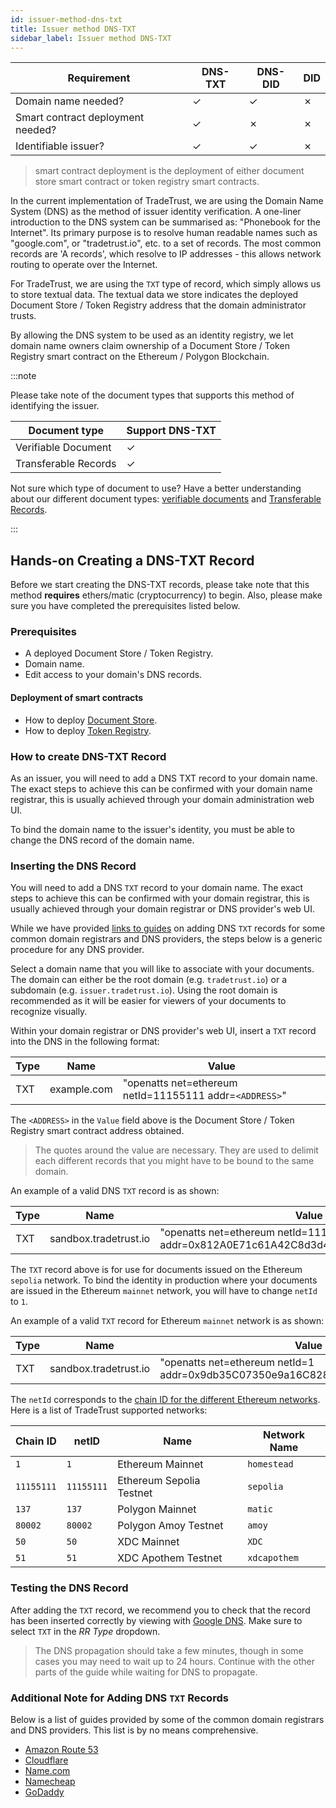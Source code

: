 ```yaml
---
id: issuer-method-dns-txt
title: Issuer method DNS-TXT
sidebar_label: Issuer method DNS-TXT
---
```


| Requirement                       | DNS-TXT | DNS-DID | DID     |
| --------------------------------- | ------- | ------- | ------- |
| Domain name needed?               | &check; | &check; | &cross; |
| Smart contract deployment needed? | &check; | &cross; | &cross; |
| Identifiable issuer?              | &check; | &check; | &cross; |

> smart contract deployment is the deployment of either document store smart contract or token registry smart contracts.

In the current implementation of TradeTrust, we are using the Domain Name System (DNS) as the method of issuer identity verification.
A one-liner introduction to the DNS system can be summarised as: "Phonebook for the Internet". Its primary purpose is to resolve human readable names such as "google.com", or "tradetrust.io", etc. to a set of records.
The most common records are 'A records', which resolve to IP addresses - this allows network routing to operate over the Internet.

For TradeTrust, we are using the `TXT` type of record, which simply allows us to store textual data. The textual data we store indicates the deployed Document Store / Token Registry address that the domain administrator trusts.

By allowing the DNS system to be used as an identity registry, we let domain name owners claim ownership of a Document Store / Token Registry smart contract on the Ethereum / Polygon Blockchain.

:::note

Please take note of the document types that supports this method of identifying the issuer.

| Document type        | Support DNS-TXT |
| -------------------- | --------------- |
| Verifiable Document  | &check;         |
| Transferable Records | &check;         |

Not sure which type of document to use?
Have a better understanding about our different document types: [verifiable documents](/docs/topics/introduction/verifiable-documents/overview) and [Transferable Records](/docs/topics/introduction/transferable-records/overview).

:::

## Hands-on Creating a DNS-TXT Record

Before we start creating the DNS-TXT records, please take note that this method **requires** ethers/matic (cryptocurrency) to begin.
Also, please make sure you have completed the prerequisites listed below.

### Prerequisites

- A deployed Document Store / Token Registry.
- Domain name.
- Edit access to your domain's DNS records.

#### Deployment of smart contracts

- How to deploy [Document Store](/docs/tutorial/verifiable-documents/advanced/document-store/deploying-document-store/document-store-cli).
- How to deploy [Token Registry](/docs/tutorial/transferable-records/token-registry/token-registry-cli).

### How to create DNS-TXT Record

As an issuer, you will need to add a DNS TXT record to your domain name. The exact steps to achieve this can be confirmed with your domain name registrar, this is usually achieved through your domain administration web UI.

To bind the domain name to the issuer's identity, you must be able to change the DNS record of the domain name.

### Inserting the DNS Record

You will need to add a DNS `TXT` record to your domain name. The exact steps to achieve this can be confirmed with your domain registrar, this is usually achieved through your domain registrar or DNS provider's web UI.

While we have provided [links to guides](#additional-note-for-adding-dns-txt-records) on adding DNS `TXT` records for some common domain registrars and DNS providers, the steps below is a generic procedure for any DNS provider.

Select a domain name that you will like to associate with your documents. The domain can either be the root domain (e.g. `tradetrust.io`) or a subdomain (e.g. `issuer.tradetrust.io`). Using the root domain is recommended as it will be easier for viewers of your documents to recognize visually.

Within your domain registrar or DNS provider's web UI, insert a `TXT` record into the DNS in the following format:

| Type | Name        | Value                                                   |
| ---- | ----------- | ------------------------------------------------------- |
| TXT  | example.com | "openatts net=ethereum netId=11155111 addr=`<ADDRESS>`" |

The `<ADDRESS>` in the `Value` field above is the Document Store / Token Registry smart contract address obtained.

> The quotes around the value are necessary. They are used to delimit each different records that you might have to be bound to the same domain.

An example of a valid DNS `TXT` record is as shown:

| Type | Name                  | Value                                                                                  |
| ---- | --------------------- | -------------------------------------------------------------------------------------- |
| TXT  | sandbox.tradetrust.io | "openatts net=ethereum netId=11155111 addr=0x812A0E71c61A42C8d3d449BdfF51834f85686C73" |

The `TXT` record above is for use for documents issued on the Ethereum `sepolia` network. To bind the identity in production where your documents are issued in the Ethereum `mainnet` network, you will have to change `netId` to `1`.

An example of a valid `TXT` record for Ethereum `mainnet` network is as shown:

| Type | Name                  | Value                                                                           |
| ---- | --------------------- | ------------------------------------------------------------------------------- |
| TXT  | sandbox.tradetrust.io | "openatts net=ethereum netId=1 addr=0x9db35C07350e9a16C828dAda37fd9c2923c75812" |

The `netId` corresponds to the [chain ID for the different Ethereum networks](https://chainid.network/). Here is a list of TradeTrust supported networks:

| Chain ID   | netID      | Name                     | Network Name |
| ---------- | ---------- | ------------------------ | ------------ |
| `1`        | `1`        | Ethereum Mainnet         | `homestead`  |
| `11155111` | `11155111` | Ethereum Sepolia Testnet | `sepolia`    |
| `137`      | `137`      | Polygon Mainnet          | `matic`      |
| `80002`    | `80002`    | Polygon Amoy Testnet     | `amoy`       |
| `50`       | `50`       | XDC Mainnet              | `XDC`        |
| `51`       | `51`       | XDC Apothem Testnet      | `xdcapothem` |

### Testing the DNS Record

After adding the `TXT` record, we recommend you to check that the record has been inserted correctly by viewing with [Google DNS](https://dns.google.com/). Make sure to select `TXT` in the _RR Type_ dropdown.

> The DNS propagation should take a few minutes, though in some cases you may need to wait up to 24 hours. Continue with the other parts of the guide while waiting for DNS to propagate.

### Additional Note for Adding DNS `TXT` Records

Below is a list of guides provided by some of the common domain registrars and DNS providers. This list is by no means comprehensive.

- [Amazon Route 53](https://docs.aws.amazon.com/ses/latest/DeveloperGuide/dns-txt-records.html)
- [Cloudflare](https://support.cloudflare.com/hc/en-us/articles/360019093151-Managing-DNS-records-in-Cloudflare)
- [Name.com](https://www.name.com/support/articles/115004972547-Adding-a-TXT-Record)
- [Namecheap](https://www.namecheap.com/support/knowledgebase/article.aspx/317/2237/how-do-i-add-txtspfdkimdmarc-records-for-my-domain)
- [GoDaddy](https://sg.godaddy.com/help/add-a-txt-record-19232)
